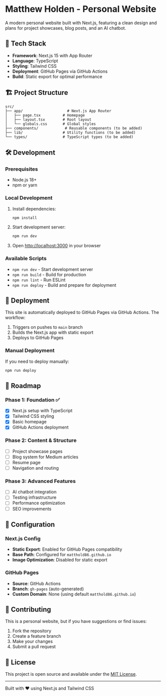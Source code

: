 # Matthew Holden - Personal Website

A modern personal website built with Next.js, featuring a clean design and plans for project showcases, blog posts, and an AI chatbot.

## 🚀 Tech Stack

- **Framework**: Next.js 15 with App Router
- **Language**: TypeScript
- **Styling**: Tailwind CSS
- **Deployment**: GitHub Pages via GitHub Actions
- **Build**: Static export for optimal performance

## 🏗️ Project Structure

```
src/
├── app/                    # Next.js App Router
│   ├── page.tsx          # Homepage
│   ├── layout.tsx        # Root layout
│   └── globals.css       # Global styles
├── components/            # Reusable components (to be added)
├── lib/                  # Utility functions (to be added)
└── types/                # TypeScript types (to be added)
```

## 🛠️ Development

### Prerequisites
- Node.js 18+ 
- npm or yarn

### Local Development
1. Install dependencies:
   ```bash
   npm install
   ```

2. Start development server:
   ```bash
   npm run dev
   ```

3. Open [http://localhost:3000](http://localhost:3000) in your browser

### Available Scripts
- `npm run dev` - Start development server
- `npm run build` - Build for production
- `npm run lint` - Run ESLint
- `npm run deploy` - Build and prepare for deployment

## 🚀 Deployment

This site is automatically deployed to GitHub Pages via GitHub Actions. The workflow:

1. Triggers on pushes to `main` branch
2. Builds the Next.js app with static export
3. Deploys to GitHub Pages

### Manual Deployment
If you need to deploy manually:
```bash
npm run deploy
```

## 🎯 Roadmap

### Phase 1: Foundation ✅
- [x] Next.js setup with TypeScript
- [x] Tailwind CSS styling
- [x] Basic homepage
- [x] GitHub Actions deployment

### Phase 2: Content & Structure
- [ ] Project showcase pages
- [ ] Blog system for Medium articles
- [ ] Resume page
- [ ] Navigation and routing

### Phase 3: Advanced Features
- [ ] AI chatbot integration
- [ ] Testing infrastructure
- [ ] Performance optimization
- [ ] SEO improvements

## 🔧 Configuration

### Next.js Config
- **Static Export**: Enabled for GitHub Pages compatibility
- **Base Path**: Configured for `matthold86.github.io`
- **Image Optimization**: Disabled for static export

### GitHub Pages
- **Source**: GitHub Actions
- **Branch**: `gh-pages` (auto-generated)
- **Custom Domain**: None (using default `matthold86.github.io`)

## 📝 Contributing

This is a personal website, but if you have suggestions or find issues:

1. Fork the repository
2. Create a feature branch
3. Make your changes
4. Submit a pull request

## 📄 License

This project is open source and available under the [MIT License](LICENSE).

---

Built with ❤️ using Next.js and Tailwind CSS
